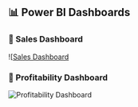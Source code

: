 ## 📊 Power BI Dashboards

### 🔹 Sales Dashboard
![[Sales Dashboard](images/sales_dashboard.gif](https://github.dev/TimCooley/PowerBI/blob/main/Financial%20Dashboard/Profitability.gif))

### 🔹 Profitability Dashboard
![Profitability Dashboard](images/profitability_dashboard.gif)

